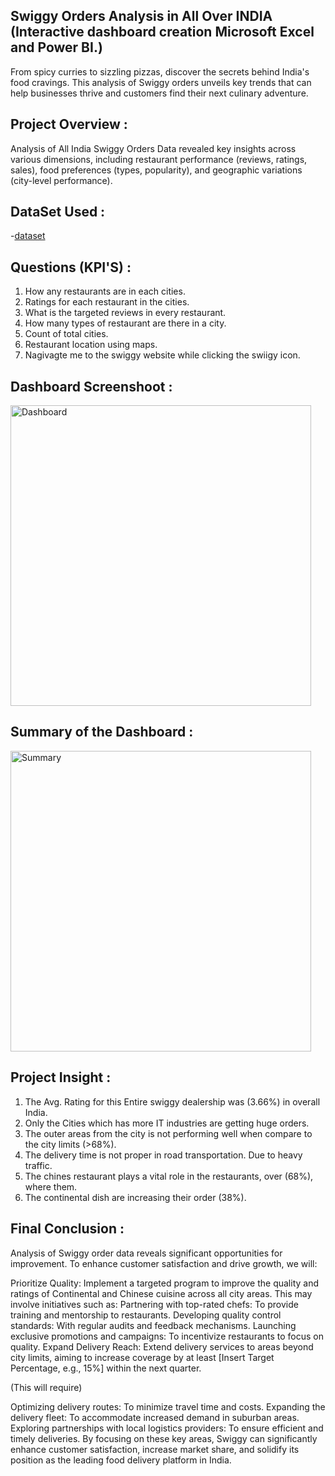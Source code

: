 ## Swiggy Orders Analysis in All Over INDIA (Interactive dashboard creation Microsoft Excel and Power BI.)

From spicy curries to sizzling pizzas, discover the secrets behind India's food cravings. This analysis of Swiggy orders unveils key trends that can help businesses thrive and customers find their next culinary adventure.

## Project Overview :

Analysis of All India Swiggy Orders Data revealed key insights across various dimensions, including restaurant performance (reviews, ratings, sales), food preferences (types, popularity), and geographic variations (city-level performance). 

## DataSet Used :

-<a href= "https://www.kaggle.com/datasets/abhijitdahatonde/swiggy-restuarant-dataset">dataset<a/>

## Questions (KPI'S) :

1.	How any restaurants are in each cities.
2.	Ratings for each restaurant in the cities.
3.	 What is the targeted reviews in every restaurant.
4.	How many types of restaurant are there in a city.
5.	Count of total cities.
6.	Restaurant location using maps.
7.	Nagivagte me to the swiggy website while clicking the swiigy icon.
   
## Dashboard Screenshoot :

<img width="481" alt="Dashboard" src="https://github.com/user-attachments/assets/cded8a09-20bc-4c89-8b08-084318d6d51a" />

## Summary of the Dashboard :

<img width="481" alt="Summary" src="https://github.com/user-attachments/assets/ce2a9ee0-b7e0-455d-abac-229d23a3e84c" />

## Project Insight :

1.	The Avg. Rating for this Entire swiggy dealership was (3.66%) in overall India.
2.	Only the Cities which has more IT industries are getting huge orders. 
3.	The outer areas from the city is not performing well when compare to the city limits (>68%).
4.	The delivery time is not proper in road transportation. Due to heavy traffic.
5.	The chines restaurant plays a vital role in the restaurants, over (68%), where them.
6.	The continental dish are increasing their order (38%). 

## Final Conclusion :

Analysis of Swiggy order data reveals significant opportunities for improvement. To enhance customer satisfaction and drive growth, we will:

Prioritize Quality: Implement a targeted program to improve the quality and ratings of Continental and Chinese cuisine across all city areas. This may involve initiatives such as: 
Partnering with top-rated chefs: To provide training and mentorship to restaurants.
Developing quality control standards: With regular audits and feedback mechanisms.
Launching exclusive promotions and campaigns: To incentivize restaurants to focus on quality.
Expand Delivery Reach: Extend delivery services to areas beyond city limits, aiming to increase coverage by at least [Insert Target Percentage, e.g., 15%] within the next quarter. 

(This will require)

Optimizing delivery routes: To minimize travel time and costs.
Expanding the delivery fleet: To accommodate increased demand in suburban areas.
Exploring partnerships with local logistics providers: To ensure efficient and timely deliveries.
By focusing on these key areas, Swiggy can significantly enhance customer satisfaction, increase market share, and solidify its position as the leading food delivery platform in India.




